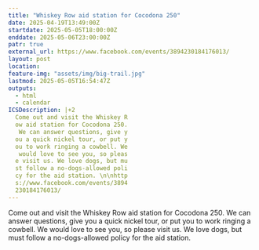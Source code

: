 ```yaml
---
title: "Whiskey Row aid station for Cocodona 250"
date: 2025-04-19T13:49:00Z
startdate: 2025-05-05T18:00:00Z
enddate: 2025-05-06T23:00:00Z
patr: true
external_url: https://www.facebook.com/events/3894230184176013/
layout: post
location: 
feature-img: "assets/img/big-trail.jpg"
lastmod: 2025-05-05T16:54:47Z
outputs:
  - html
  - calendar
ICSDescription: |+2
  Come out and visit the Whiskey R  ow aid station for Cocodona 250.   We can answer questions, give y  ou a quick nickel tour, or put y  ou to work ringing a cowbell. We   would love to see you, so pleas  e visit us. We love dogs, but mu  st follow a no-dogs-allowed poli  cy for the aid station. \n\nhttp  s://www.facebook.com/events/3894  230184176013/
---
```


Come out and visit the Whiskey Row aid station for Cocodona 250. We can answer questions, give you a quick nickel tour, or put you to work ringing a cowbell. We would love to see you, so please visit us. We love dogs, but must follow a no-dogs-allowed policy for the aid station. <br>
  <br>
  

